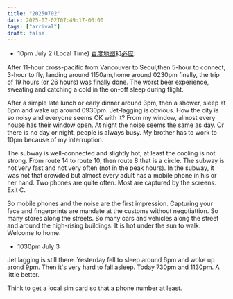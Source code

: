 ```yaml
---
title: "20250702"
date: 2025-07-02T07:49:17-06:00
tags: ["arrival"]
draft: false
---
```


* 10pm July 2 (Local Time) [百度地图](map.baidu.com)和[必应](bing.com):

After 11-hour cross-pacific from Vancouver to Seoul,then 5-hour to connect, 3-hour to fly, landing around 1150am,home around 0230pm finally, the trip of 19 hours (or 26 hours) was finally done. The worst beer experience, sweating and catching a cold in the on-off sleep during flight.

After a simple late lunch or early dinner around 3pm, then a shower, sleep at 6pm and wake up around 0930pm. Jet-lagging is obvious. How the city is so noisy and everyone seems OK with it? From my window, almost every house has their window open. At night the noise seems the same as day. Or there is no day or night, people is always busy. My brother has to work to 10pm because of my interruption.

The subway is well-connected and slightly hot, at least the cooling is not strong. From route 14 to route 10, then route 8 that is a circle. The subway is not very fast and not very often (not in the peak hours). In the subway, it was not that crowded but almost every adult has a mobile phone in his or her hand. Two phones are quite often. Most are captured by the screens. Exit C. 

So mobile phones and the noise are the first impression. Capturing your face and fingerprints are mandate at the customs without negotiattion. So many stores along the streets. So many cars and vehicles along the street and around the high-rising buildings. It is hot under the sun to walk. Welcome to home.

* 1030pm July 3

Jet lagging is still there. Yesterday fell to sleep around 6pm and woke up arond 9pm. Then it's very hard to fall asleep. Today 730pm and 1130pm. A little better.

Think to get a local sim card so that a phone number at least.
 
